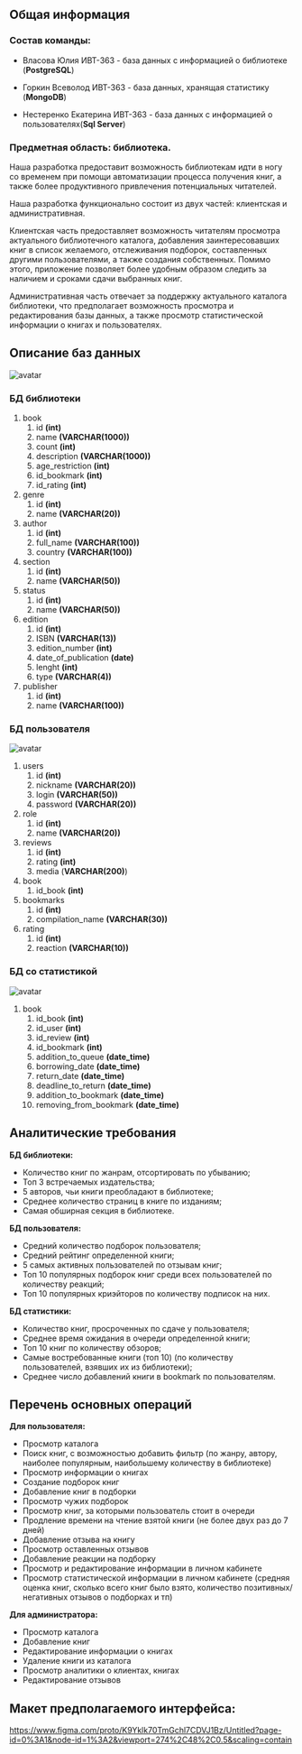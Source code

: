 ## Общая информация
### Состав команды:

- Власова Юлия ИВТ-363 - база данных с информацией о библиотеке (__PostgreSQL__)

- Горкин Всеволод ИВТ-363 - база данных, хранящая статистику (__MongoDB__)

- Нестеренко Екатерина ИВТ-363 - база данных с информацией о пользователях(__Sql Server__)


### Предметная область: библиотека.

  Наша разработка предоставит возможность библиотекам идти в ногу со временем при помощи автоматизации процесса получения книг, а также более продуктивного привлечения потенциальных читателей.

  Наша разработка функционально состоит из двух частей: клиентская и административная. 

  Клиентская часть предоставляет возможность читателям просмотра актуального библиотечного каталога, добавления заинтересовавших книг в список желаемого, отслеживания подборок, составленных другими пользователями, а также создания собственных. Помимо этого, приложение позволяет более удобным образом следить за наличием и сроками сдачи выбранных книг.

  Административная часть отвечает за поддержку актуального каталога библиотеки, что предполагает возможность просмотра и редактирования базы данных, а также просмотр статистической информации о книгах и пользователях.


## Описание баз данных

![avatar](https://github.com/youngformoza/DBMS/blob/main/LW_1/DB_library.jpg)


### БД библиотеки
1. book
    1. id __(int)__
    2. name __(VARCHAR(1000))__
    3. count __(int)__
    4. description __(VARCHAR(1000))__
    5. age_restriction __(int)__
    6. id_bookmark __(int)__
    7. id_rating __(int)__
2. genre
    1. id __(int)__
    2. name __(VARCHAR(20))__
3.  author
    1. id __(int)__
    2. full_name __(VARCHAR(100))__
    3. country __(VARCHAR(100))__
4. section
    1. id __(int)__
    2. name __(VARCHAR(50))__
5. status
    1. id __(int)__
    2. name __(VARCHAR(50))__
6. edition
    1. id  __(int)__
    2. ISBN __(VARCHAR(13))__
    3. edition_number  __(int)__
    4. date_of_publication  __(date)__
    5. lenght  __(int)__
    6. type __(VARCHAR(4))__
7. publisher
    1. id  __(int)__
    2. name __(VARCHAR(100))__

### БД пользователя
![avatar](https://github.com/youngformoza/DBMS/blob/main/LW_1/DB_user.png)

1. users
    1. id __(int)__
    2. nickname __(VARCHAR(20))__
    3. login __(VARCHAR(50))__
    4. password __(VARCHAR(20))__
2. role
    1. id __(int)__
    2. name __(VARCHAR(20))__
3.  reviews
    1. id __(int)__
    2. rating __(int)__
    3. media (__VARCHAR(200)__)
4. book
    1. id_book __(int)__
5. bookmarks
    1. id __(int)__
    2. compilation_name __(VARCHAR(30))__
6. rating
    1. id __(int)__
    2. reaction __(VARCHAR(10))__

### БД со статистикой

![avatar](https://github.com/youngformoza/DBMS/blob/main/LW_1/DB_analytics.jpg)


1. book
    1. id_book __(int)__
    2. id_user __(int)__
    3. id_review __(int)__
    4. id_bookmark __(int)__
    5. addition_to_queue __(date_time)__
    6. borrowing_date __(date_time)__
    7. return_date __(date_time)__
    8. deadline_to_return __(date_time)__
    9. addition_to_bookmark __(date_time)__
    10. removing_from_bookmark __(date_time)__


## Аналитические требования

__БД библиотеки:__

- Количество книг по жанрам, отсортировать по убыванию;
- Топ 3 встречаемых издательства;
- 5 авторов, чьи книги преобладают в библиотеке;
- Среднее количество страниц в книге по изданиям;
- Самая обширная секция в библиотеке.


__БД пользователя:__

- Средний количество подборок пользователя;
- Средний рейтинг определенной книги;
- 5 самых активных пользователей по отзывам книг;
- Топ 10 популярных подборок книг среди всех пользователей по количеству реакций;
- Топ 10 популярных криэйторов по количеству подписок на них.

__БД статистики:__ 

- Количество книг, просроченных по сдаче у пользователя; 
- Среднее время ожидания в очереди определенной книги;
- Топ 10 книг по количеству обзоров; 
- Самые востребованные книги (топ 10) (по количеству пользователей, взявших их из библиотеки); 
- Среднее число добавлений книги в bookmark по пользователям.


## Перечень основных операций
__Для пользователя:__
- Просмотр каталога
- Поиск книг, с возможностью добавить фильтр (по жанру, автору, наиболее популярным, наибольшему количеству в библиотеке)
- Просмотр информации о книгах
- Создание подборок книг
- Добавление книг в подборки
- Просмотр чужих подборок
- Просмотр книг, за которыми пользователь стоит в очереди
- Продление времени на чтение взятой книги (не более двух раз до 7 дней)
- Добавление отзыва на книгу
- Просмотр оставленных отзывов
- Добавление реакции на подборку
- Просмотр и редактирование информации в личном кабинете
- Просмотр статистической информации в личном кабинете (средняя оценка книг, сколько всего книг было взято, количество позитивных/негативных отзывов о подборках и тп)

__Для администратора:__
- Просмотр каталога
- Добавление книг
- Редактирование информации о книгах
- Удаление книги из каталога
- Просмотр аналитики о клиентах, книгах
- Редактирование отзывов

## Макет предполагаемого интерфейса:
https://www.figma.com/proto/K9Yklk70TmGchl7CDVJ1Bz/Untitled?page-id=0%3A1&node-id=1%3A2&viewport=274%2C48%2C0.5&scaling=contain
